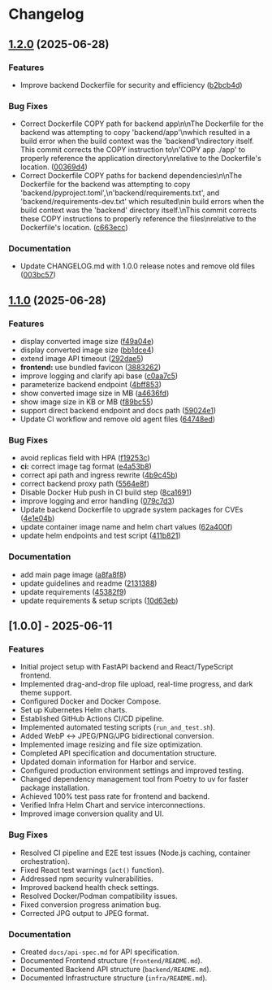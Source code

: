 # Changelog

## [1.2.0](https://github.com/KKamJi98/image-converter/compare/v1.1.0...v1.2.0) (2025-06-28)


### Features

* Improve backend Dockerfile for security and efficiency ([b2bcb4d](https://github.com/KKamJi98/image-converter/commit/b2bcb4de40bc215db0a1d2e2f2b16c06f760e0bc))


### Bug Fixes

* Correct Dockerfile COPY path for backend app\n\nThe Dockerfile for the backend was attempting to copy 'backend/app'\nwhich resulted in a build error when the build context was the 'backend'\ndirectory itself. This commit corrects the COPY instruction to\n'COPY app ./app' to properly reference the application directory\nrelative to the Dockerfile's location. ([00369d4](https://github.com/KKamJi98/image-converter/commit/00369d4753bc03359fb8a9d9298de9218c0ed913))
* Correct Dockerfile COPY paths for backend dependencies\n\nThe Dockerfile for the backend was attempting to copy 'backend/pyproject.toml',\n'backend/requirements.txt', and 'backend/requirements-dev.txt' which resulted\nin build errors when the build context was the 'backend' directory itself.\nThis commit corrects these COPY instructions to properly reference the files\nrelative to the Dockerfile's location. ([c663ecc](https://github.com/KKamJi98/image-converter/commit/c663ecc5305c8f6915506ac8b3662d210fe60452))


### Documentation

* Update CHANGELOG.md with 1.0.0 release notes and remove old files ([003bc57](https://github.com/KKamJi98/image-converter/commit/003bc576b37303bcc86611e7735894907a8646f6))

## [1.1.0](https://github.com/KKamJi98/image-converter/compare/v1.0.0...v1.1.0) (2025-06-28)


### Features

* display converted image size ([f49a04e](https://github.com/KKamJi98/image-converter/commit/f49a04ed96fbec13392e454f5ae9c275319c0871))
* display converted image size ([bb1dce4](https://github.com/KKamJi98/image-converter/commit/bb1dce43ec49684d9cd47288f4f21581e0a1d3ac))
* extend image API timeout ([292dae5](https://github.com/KKamJi98/image-converter/commit/292dae584b0f1efa413079ee1020f809adaf6e1c))
* **frontend:** use bundled favicon ([3883262](https://github.com/KKamJi98/image-converter/commit/388326287d1e45a16cc17665db1ab81a3d6c5bfd))
* improve logging and clarify api base ([c0aa7c5](https://github.com/KKamJi98/image-converter/commit/c0aa7c55cd6d9d3bf9e364d01c2c0cbbd0cf658e))
* parameterize backend endpoint ([4bff853](https://github.com/KKamJi98/image-converter/commit/4bff853fe0209a0564dd794eefc8851fe91f520c))
* show converted image size in MB ([a4636fd](https://github.com/KKamJi98/image-converter/commit/a4636fd238e68bc898b7a3056e3647331b7031c4))
* show image size in KB or MB ([f89bc55](https://github.com/KKamJi98/image-converter/commit/f89bc5521ea36d7ffaafd8f391a59c1616a13332))
* support direct backend endpoint and docs path ([59024e1](https://github.com/KKamJi98/image-converter/commit/59024e1d6991d3d2344e606946d446d986c632a9))
* Update CI workflow and remove old agent files ([64748ed](https://github.com/KKamJi98/image-converter/commit/64748ed494b5e1b00a55faf9362195a670eb657b))


### Bug Fixes

* avoid replicas field with HPA ([f19253c](https://github.com/KKamJi98/image-converter/commit/f19253c37650122793702ae6d4c270c19d0ed2a7))
* **ci:** correct image tag format ([e4a53b8](https://github.com/KKamJi98/image-converter/commit/e4a53b8f96d9f99d49e7395c62177a7fe9c9c1af))
* correct api path and ingress rewrite ([4b9c45b](https://github.com/KKamJi98/image-converter/commit/4b9c45b22e70cadb916db6ae081342015a8b8b35))
* correct backend proxy path ([5564e8f](https://github.com/KKamJi98/image-converter/commit/5564e8fcdd3739cc608c7a7ba2d7a63e796db4aa))
* Disable Docker Hub push in CI build step ([8ca1691](https://github.com/KKamJi98/image-converter/commit/8ca169196c51e7927573f80f09f415b0b71579e5))
* improve logging and error handling ([079c7d3](https://github.com/KKamJi98/image-converter/commit/079c7d34b453a1b7278aec9ecc515618738a6d1d))
* Update backend Dockerfile to upgrade system packages for CVEs ([4e1e04b](https://github.com/KKamJi98/image-converter/commit/4e1e04ba0b7b429c1f254752d211921951c4fea6))
* update container image name and helm chart values ([62a400f](https://github.com/KKamJi98/image-converter/commit/62a400f721d7462a621b81d31f5fe288416de3a2))
* update helm endpoints and test script ([411b821](https://github.com/KKamJi98/image-converter/commit/411b8210157478350e4b13c13992bfca1519f3d5))


### Documentation

* add main page image ([a8fa8f8](https://github.com/KKamJi98/image-converter/commit/a8fa8f8dbd1b15343b58c2c1799995bb416a403c))
* update guidelines and readme ([2131388](https://github.com/KKamJi98/image-converter/commit/2131388a83317dcfcca396779ac912b881c66fac))
* update requirements ([45382f9](https://github.com/KKamJi98/image-converter/commit/45382f979066aed405d5fb22ffe4f7c45ae8ddfe))
* update requirements & setup scripts ([10d63eb](https://github.com/KKamJi98/image-converter/commit/10d63ebafa496e542d64a4b997eb5d1fb65d1bec))

## [1.0.0] - 2025-06-11

### Features

* Initial project setup with FastAPI backend and React/TypeScript frontend.
* Implemented drag-and-drop file upload, real-time progress, and dark theme support.
* Configured Docker and Docker Compose.
* Set up Kubernetes Helm charts.
* Established GitHub Actions CI/CD pipeline.
* Implemented automated testing scripts (`run_and_test.sh`).
* Added WebP ↔ JPEG/PNG/JPG bidirectional conversion.
* Implemented image resizing and file size optimization.
* Completed API specification and documentation structure.
* Updated domain information for Harbor and service.
* Configured production environment settings and improved testing.
* Changed dependency management tool from Poetry to uv for faster package installation.
* Achieved 100% test pass rate for frontend and backend.
* Verified Infra Helm Chart and service interconnections.
* Improved image conversion quality and UI.

### Bug Fixes

* Resolved CI pipeline and E2E test issues (Node.js caching, container orchestration).
* Fixed React test warnings (`act()` function).
* Addressed npm security vulnerabilities.
* Improved backend health check settings.
* Resolved Docker/Podman compatibility issues.
* Fixed conversion progress animation bug.
* Corrected JPG output to JPEG format.

### Documentation

* Created `docs/api-spec.md` for API specification.
* Documented Frontend structure (`frontend/README.md`).
* Documented Backend API structure (`backend/README.md`).
* Documented Infrastructure structure (`infra/README.md`).

